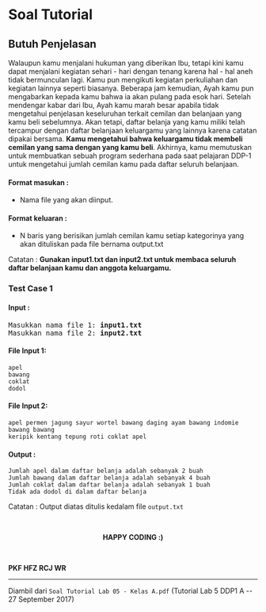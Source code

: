 # Soal Tutorial

## Butuh Penjelasan

Walaupun kamu menjalani hukuman yang diberikan Ibu, tetapi kini kamu dapat
menjalani kegiatan sehari - hari dengan tenang karena hal - hal aneh tidak
bermunculan lagi. Kamu pun mengikuti kegiatan perkuliahan dan kegiatan lainnya
seperti biasanya. Beberapa jam kemudian, Ayah kamu pun mengabarkan kepada kamu
bahwa ia akan pulang pada esok hari. Setelah mendengar kabar dari Ibu, Ayah
kamu marah besar apabila tidak mengetahui penjelasan keseluruhan terkait
cemilan dan belanjaan yang kamu beli sebelumnya. Akan tetapi, daftar belanja
yang kamu miliki telah tercampur dengan daftar belanjaan keluargamu yang
lainnya karena catatan dipakai bersama. **Kamu mengetahui bahwa keluargamu
tidak membeli cemilan yang sama dengan yang kamu beli**. Akhirnya, kamu
memutuskan untuk membuatkan sebuah program sederhana pada saat pelajaran DDP-1
untuk mengetahui jumlah cemilan kamu pada daftar seluruh belanjaan. 

#### Format masukan :

- Nama file yang akan diinput.

#### Format keluaran :

- N baris yang berisikan jumlah cemilan kamu setiap kategorinya yang
  akan dituliskan pada file bernama output.txt

Catatan :
**Gunakan input1.txt dan input2.txt untuk membaca seluruh daftar belanjaan kamu
dan anggota keluargamu.**

### Test Case 1

#### Input :

<pre>
Masukkan nama file 1: <b>input1.txt</b>
Masukkan nama file 2: <b>input2.txt</b>
</pre>

#### File Input 1:

```
apel
bawang
coklat
dodol
```

#### File Input 2:

```
apel permen jagung sayur wortel bawang daging ayam bawang indomie bawang bawang
keripik kentang tepung roti coklat apel
```

#### Output :

```
Jumlah apel dalam daftar belanja adalah sebanyak 2 buah
Jumlah bawang dalam daftar belanja adalah sebanyak 4 buah
Jumlah coklat dalam daftar belanja adalah sebanyak 1 buah
Tidak ada dodol di dalam daftar belanja
```

Catatan : Output diatas ditulis kedalam file `output.txt`

<br>

<p style="text-align: center;"><strong>HAPPY CODING :)</strong></p>

<br>

**PKF HFZ RCJ WR**

---

Diambil dari `Soal Tutorial Lab 05 - Kelas A.pdf` (Tutorial Lab 5 DDP1 A
\-- 27 September 2017)